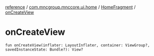 [reference](../../index.md) / [com.mncgroup.mnccore.ui.home](../index.md) / [HomeFragment](index.md) / [onCreateView](./on-create-view.md)

# onCreateView

`fun onCreateView(inflater: LayoutInflater, container: ViewGroup?, savedInstanceState: Bundle?): View?`